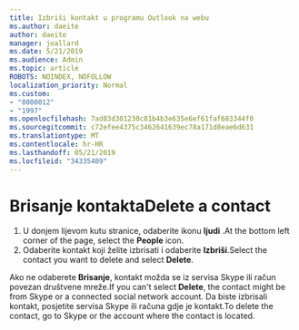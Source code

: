 ```yaml
---
title: Izbriši kontakt u programu Outlook na webu
ms.author: daeite
author: daeite
manager: joallard
ms.date: 5/21/2019
ms.audience: Admin
ms.topic: article
ROBOTS: NOINDEX, NOFOLLOW
localization_priority: Normal
ms.custom:
- "8000012"
- "1997"
ms.openlocfilehash: 7ad83d301230c81b4b3e635e6ef61faf683344f0
ms.sourcegitcommit: c72efee4375c3462641639ec78a171d8eae6d631
ms.translationtype: MT
ms.contentlocale: hr-HR
ms.lasthandoff: 05/21/2019
ms.locfileid: "34335409"
---
```

# <a name="delete-a-contact"></a><span data-ttu-id="be513-102">Brisanje kontakta</span><span class="sxs-lookup"><span data-stu-id="be513-102">Delete a contact</span></span>

1. <span data-ttu-id="be513-103">U donjem lijevom kutu stranice, odaberite ikonu **ljudi** .</span><span class="sxs-lookup"><span data-stu-id="be513-103">At the bottom left corner of the page, select the **People** icon.</span></span>
2. <span data-ttu-id="be513-104">Odaberite kontakt koji želite izbrisati i odaberite **Izbriši**.</span><span class="sxs-lookup"><span data-stu-id="be513-104">Select the contact you want to delete and select **Delete**.</span></span>

<span data-ttu-id="be513-105">Ako ne odaberete **Brisanje**, kontakt možda se iz servisa Skype ili račun povezan društvene mreže.</span><span class="sxs-lookup"><span data-stu-id="be513-105">If you can't select **Delete**, the contact might be from Skype or a connected social network account.</span></span> <span data-ttu-id="be513-106">Da biste izbrisali kontakt, posjetite servisa Skype ili računa gdje je kontakt.</span><span class="sxs-lookup"><span data-stu-id="be513-106">To delete the contact, go to Skype or the account where the contact is located.</span></span>